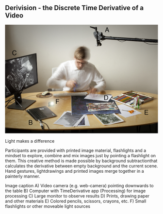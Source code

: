 ## Derivision - the Discrete Time Derivative of a Video


![derivision](https://github.com/trainio/timeDerivative/blob/master/examples/derivision-light-makes-difference.jpg)


Light makes a difference

Participants are provided with printed image material, flashlights and a mindset to explore, combine and mix images just by pointing a flashlight on them. This creative method is made possible by background subtractionthat calculates the derivative between empty background and the current scene. Hand gestures, lightdrawings and printed images merge together in a painterly manner.

Image caption
A) Video camera (e.g. web-camera) pointing downwards to the table
B) Computer with TimeDerivative app (Processing) for image processing
C) Large monitor to observe results
D) Prints, drawing paper and other materials
E) Colored pencils, scissors, crayons, etc.
F) Small flashlights or other moveable light sources
